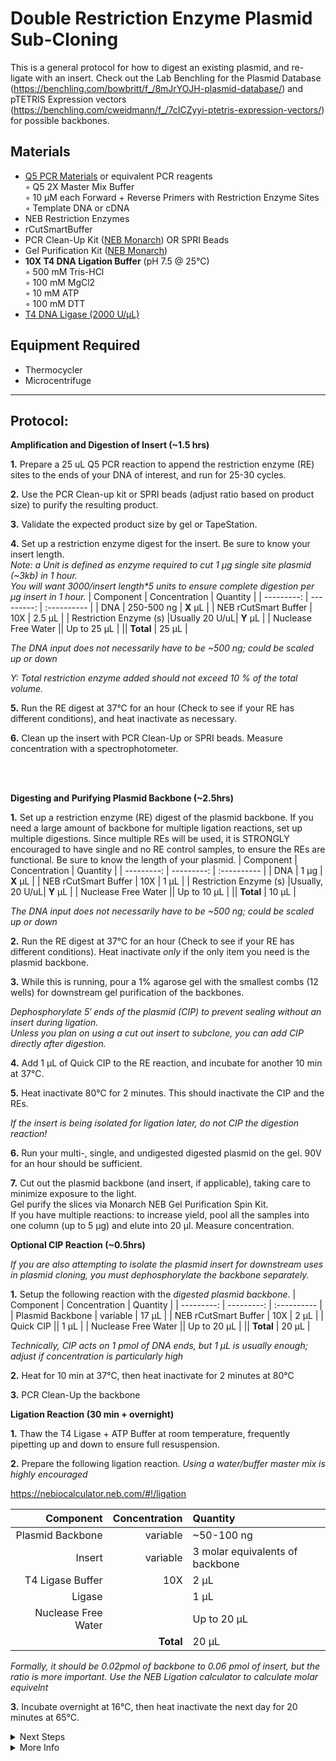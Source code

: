Double Restriction Enzyme Plasmid Sub-Cloning
================================================================================
This is a general protocol for how to digest an existing plasmid, and re-ligate with 
an insert. Check out the Lab Benchling for the Plasmid Database (https://benchling.com/bowbritt/f_/8mJrYOJH-plasmid-database/) 
and pTETRIS Expression vectors (https://benchling.com/cweidmann/f_/7cICZyyi-ptetris-expression-vectors/) for possible backbones.

Materials
--------------------------------------------------------------------------------
  * [Q5 PCR Materials](https://www.neb.com/en-us/products/m0492-q5-high-fidelity-2x-master-mix) or equivalent PCR reagents  
    ◦ Q5 2X Master Mix Buffer   
    ◦ 10 µM each Forward + Reverse Primers with Restriction Enzyme Sites  
    ◦ Template DNA or cDNA
  * NEB Restriction Enzymes
  * rCutSmartBuffer
  * PCR Clean-Up Kit ([NEB Monarch](https://www.neb.com/en-us/products/t1030-monarch-pcr-dna-cleanup-kit-5-ug)) OR SPRI Beads
  * Gel Purification Kit ([NEB Monarch](https://www.neb.com/en-us/products/t1120-monarch-spin-dna-gel-extraction-kit))
  * **10X T4 DNA Ligation Buffer** (pH 7.5 @ 25°C)  
    ◦ 500 mM Tris-HCl  
    ◦ 100 mM MgCl2  
    ◦ 10 mM ATP  
    ◦ 100 mM DTT   
  * [T4 DNA Ligase (2000 U/µL)](https://www.neb.com/en-us/products/m0202-t4-dna-ligase)

Equipment Required
--------------------------------------------------------------------------------
  * Thermocycler
  * Microcentrifuge

___
Protocol:
--------------------------------------------------------------------------------
**Amplification and Digestion of Insert (~1.5 hrs)** 

**1.** Prepare a 25 uL Q5 PCR reaction to append the restriction enzyme (RE) sites to the ends of your DNA of interest, and run for 25-30 cycles.

 **2.** Use the PCR Clean-up kit or SPRI beads (adjust ratio based on product size) to purify the resulting product.

 **3.** Validate the expected product size by gel or TapeStation.

 **4.** Set up a restriction enzyme digest for the insert. Be sure to know your insert length. <br/> 
 _Note: a Unit is defined as enzyme required to cut 1 µg single site plasmid (~3kb) in 1 hour._ <br/>
 _You will want 3000/insert length*5 units to ensure complete digestion per µg insert in 1 hour._
| Component | Concentration | Quantity | 
  | ---------: | ---------: | :---------- |
  | DNA | 250-500 ng | **X**  µL | 
  | NEB rCutSmart Buffer | 10X | 2.5  µL |
  | Restriction Enzyme (s) |Usually 20 U/uL| **Y**  µL |
  | Nuclease Free Water || Up to 25  µL |
  || **Total** | 25 µL |
 
 *The DNA input does not necessarily have to be ~500 ng; could be scaled up or down*
 
 *Y: Total restriction enzyme added should not exceed 10 % of the total volume.*

 **5.** Run the RE digest at 37°C for an hour (Check to see if your RE has different conditions), and heat inactivate as necessary.

 **6.** Clean up the insert with PCR Clean-Up or SPRI beads. Measure concentration with a spectrophotometer.

<br/><br/>

 **Digesting and Purifying Plasmid Backbone (~2.5hrs)**

**1.** Set up a restriction enzyme (RE) digest of the plasmid backbone. If you need a large amount of backbone for multiple ligation reactions, set up multiple digestions. Since multiple REs will be used, it is STRONGLY encouraged to have single and no RE control samples, to ensure the REs are functional. Be sure to know the length of your plasmid.
| Component | Concentration | Quantity | 
  | ---------: | ---------: | :---------- |
  | DNA | 1 µg  | **X**  µL | 
  | NEB rCutSmart Buffer | 10X | 1  µL |
  | Restriction Enzyme (s) |Usually, 20 U/uL| **Y**  µL |
  | Nuclease Free Water || Up to 10  µL |
  || **Total** | 10 µL |
  
*The DNA input does not necessarily have to be ~500 ng; could be scaled up or down*

 **2.** Run the RE digest at 37°C for an hour (Check to see if your RE has different conditions). Heat inactivate *only* if the only item you need is the plasmid backbone.

 **3.** While this is running, pour a 1% agarose gel with the smallest combs (12 wells) for downstream gel purification of the backbones.

 _Dephosphorylate 5′ ends of the plasmid (CIP) to prevent sealing without an insert during ligation._ <br/> _Unless you plan on using a cut out insert to subclone, you can add CIP directly after digestion._

 **4.** Add 1 µL of Quick CIP to the RE reaction, and incubate for another 10 min at 37°C. 

 **5.** Heat inactivate 80°C for 2 minutes. This should inactivate the CIP and the REs.

 _If the insert is being isolated for ligation later, do not CIP the digestion reaction!_

 **6.** Run your multi-, single, and undigested digested plasmid on the gel. 90V for an hour should be sufficient.

 **7.** Cut out the plasmid backbone (and insert, if applicable), taking care to minimize exposure to the light. <br/>
 Gel purify the slices via Monarch NEB Gel Purification Spin Kit. <br/>
 If you have multiple reactions: to increase yield, pool all the samples into one column (up to 5 µg) and elute into 20 µl. Measure concentration.

**Optional CIP Reaction (~0.5hrs)**

_If you are also attempting to isolate the plasmid insert for downstream uses in plasmid cloning, you must dephosphorylate the backbone separately._ 

**1.** Setup the following reaction with the *digested plasmid backbone*.
| Component | Concentration | Quantity | 
  | ---------: | ---------: | :---------- |
  | Plasmid Backbone | variable  | 17  µL | 
  | NEB rCutSmart Buffer | 10X | 2  µL |
  | Quick CIP || 1  µL |
  | Nuclease Free Water || Up to 20  µL |
  || **Total** | 20 µL |

*Technically, CIP acts on 1 pmol of DNA ends, but 1 µL is usually enough; adjust if concentration is particularly high*

**2.** Heat for 10 min at 37°C, then heat inactivate for 2 minutes at 80°C

**3.** PCR Clean-Up the backbone

**Ligation Reaction (30 min + overnight)**
  
  **1.** Thaw the T4 Ligase + ATP Buffer at room temperature, frequently pipetting up and down to ensure full resuspension.

  **2.** Prepare the following ligation reaction. *Using a water/buffer master mix is highly encouraged*

https://nebiocalculator.neb.com/#!/ligation
  
| Component | Concentration | Quantity | 
  | ---------: | ---------: | :---------- |
  | Plasmid Backbone | variable  | ~50-100 ng |
  | Insert | variable  | 3 molar equivalents of backbone | 
  | T4 Ligase Buffer | 10X | 2  µL |
  | Ligase || 1  µL |
  | Nuclease Free Water || Up to 20  µL |
  || **Total** | 20 µL |

  *Formally, it should be 0.02pmol of backbone to 0.06 pmol of insert, but the ratio is more important. Use the NEB Ligation calculator to calculate molar equivelnt*

  **3.** Incubate overnight at 16°C, then heat inactivate the next day for 20 minutes at 65°C.

  

<details>
  <summary>Next Steps</summary>
  
</p> <a href="./Transforming-Compotent-Cells.md">
Transforming Compotent Cells</a>

</details>

<details>
  <summary>More Info</summary>
  
  <a href="https://www.website.com/just-copy-paste-your-target-website-here.html](https://www.neb.com/en-us/tools-and-resources/usage-guidelines/cloning-guide?srsltid=AfmBOoocwspyvZkT2YmG7L6xBMkEeglV3-dzmP6ptGuqFeQIJb9pek5m">
NEB Cloning Info</a>  

</details>
